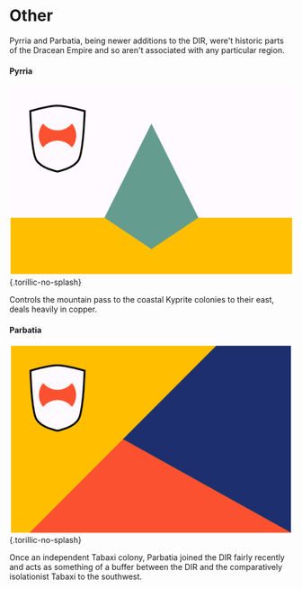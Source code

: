 # Other

Pyrria and Parbatia, being newer additions to the DIR, were't historic parts of the Dracean Empire and so aren't associated with any particular region.

#### Pyrria
![Flag of Pyrria](pyrria_flag.png){.torillic-no-splash}

Controls the mountain pass to the coastal Kyprite colonies to their east, deals heavily in copper.

#### Parbatia
![Flag of Parbatia](parbatia_flag.png){.torillic-no-splash}

Once an independent Tabaxi colony, Parbatia joined the DIR fairly recently and acts as something of a buffer between the DIR and the comparatively isolationist Tabaxi to the southwest.